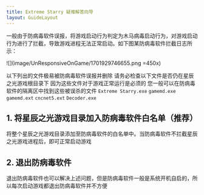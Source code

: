 ```yaml
---
title: Extreme Starry 疑难解答向导
layout: GuideLayout
---
```


一般由于防病毒软件误报，将游戏启动行为判定为木马病毒启动行为，对游戏启动行为进行了拦截，导致游戏进程无法正常启动。如下图某防病毒软件拦截日志所示：

![](image/UnResponsiveOnGame/1701929746655.png =450x)

以下列出的文件极易被防病毒软件误报并删除
请务必检查以下文件是否仍在星辰之光游戏根目录下
因为这些文件对于游戏正常运行是必须的
您一般可以在防病毒软件的隔离区中找到这些被误杀的文件
`Extreme Starry.exe`
`gamemd.exe`
`gamemd.ext`
`cncnet5.ext`
`Decoder.exe`

## 1. 将星辰之光游戏目录加入防病毒软件白名单（推荐）

将整个星辰之光游戏目录添加至防病毒软件的白名单中。当防病毒软件不拦截星辰之光游戏进程后，即可正常启动游戏

## 2. 退出防病毒软件

退出防病毒软件也可以解决上述问题，但是防病毒软件一般是系统开机自启的，所以每次启动游戏都退出防病毒软件并不方便
